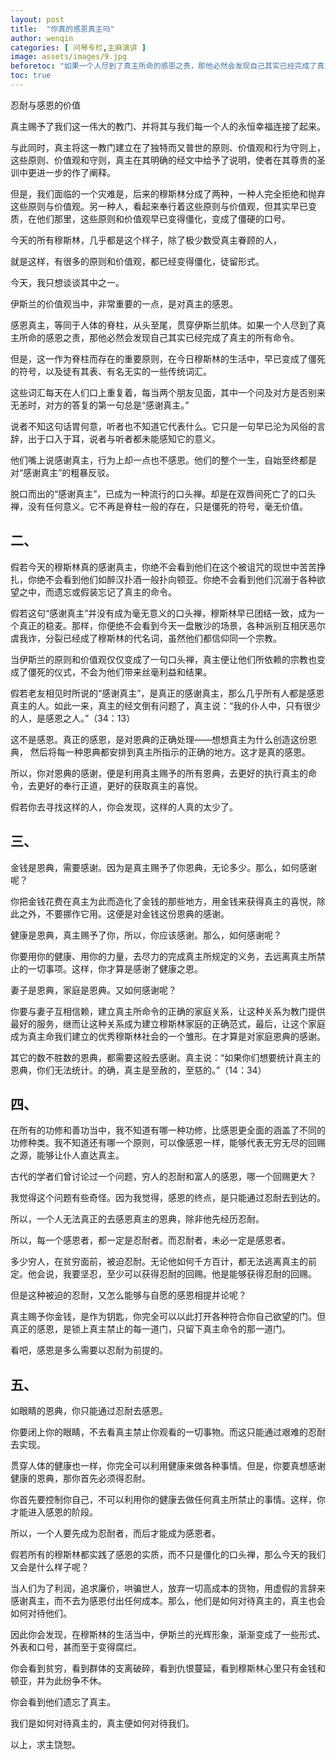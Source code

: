 ```yaml
---
layout: post
title:  "你真的感恩真主吗"
author: wenqin
categories: [ 问琴专栏,主麻演讲 ]
image: assets/images/9.jpg
beforetoc: "如果一个人尽到了真主所命的感恩之责，那他必然会发现自己其实已经完成了真主的所有命令"
toc: true
---
```


忍耐与感恩的价值

真主赐予了我们这一伟大的教门、并将其与我们每一个人的永恒幸福连接了起来。

与此同时，真主将这一教门建立在了独特而又普世的原则、价值观和行为守则上，这些原则、价值观和守则，真主在其明确的经文中给予了说明，使者在其尊贵的圣训中更进一步的作了阐释。

但是，我们面临的一个灾难是，后来的穆斯林分成了两种，一种人完全拒绝和抛弃这些原则与价值观。另一种人，看起来奉行着这些原则与价值观，但其实早已变质，在他们那里，这些原则和价值观早已变得僵化，变成了僵硬的口号。

今天的所有穆斯林，几乎都是这个样子，除了极少数受真主眷顾的人，

就是这样，有很多的原则和价值观，都已经变得僵化，徒留形式。

今天，我只想谈谈其中之一。

伊斯兰的价值观当中，非常重要的一点，是对真主的感恩。

感恩真主，等同于人体的脊柱，从头至尾，贯穿伊斯兰肌体。如果一个人尽到了真主所命的感恩之责，那他必然会发现自己其实已经完成了真主的所有命令。

但是，这一作为脊柱而存在的重要原则，在今日穆斯林的生活中，早已变成了僵死的符号，以及徒有其表、有名无实的一些传统词汇。

这些词汇每天在人们口上重复着，每当两个朋友见面，其中一个问及对方是否别来无恙时，对方的答复的第一句总是“感谢真主。”

说者不知这句话胃何意，听者也不知道它代表什么。它只是一句早已沦为风俗的言辞，出于口入于耳，说者与听者都未能感知它的意义。

他们嘴上说感谢真主，行为上却一点也不感恩。他们的整个一生，自始至终都是对“感谢真主”的粗暴反驳。

脱口而出的“感谢真主”，已成为一种流行的口头禅。却是在双唇间死亡了的口头禅，没有任何意义。它不再是脊柱一般的存在，只是僵死的符号，毫无价值。

## 二、

假若今天的穆斯林真的感谢真主，你绝不会看到他们在这个被诅咒的现世中苦苦挣扎，你绝不会看到他们如醉汉扑酒一般扑向顿亚。你绝不会看到他们沉溺于各种欲望之中，而遗忘或假装忘记了真主的命令。

假若这句“感谢真主”并没有成为毫无意义的口头禅，穆斯林早已团结一致，成为一个真正的稳麦。那样，你便绝不会看到今天一盘散沙的场景，各种派别互相厌恶尔虞我诈，分裂已经成了穆斯林的代名词，虽然他们都信仰同一个宗教。

当伊斯兰的原则和价值观仅仅变成了一句口头禅，真主便让他们所依赖的宗教也变成了僵死的仪式，不会为他们带来丝毫利益和结果。

假若老友相见时所说的“感谢真主”，是真正的感谢真主，那么几乎所有人都是感恩真主的人。如此一来，真主的经文倒有问题了，真主说：“我的仆人中，只有很少的人，是感恩之人。”（34：13）

这不是感恩。真正的感恩，是对恩典的正确处理——想想真主为什么创造这份恩典，
然后将每一种恩典都安排到真主所指示的正确的地方。这才是真的感恩。

所以，你对恩典的感谢，便是利用真主赐予的所有恩典，去更好的执行真主的命令，去更好的奉行正道，更好的获取真主的喜悦。

假若你去寻找这样的人，你会发现，这样的人真的太少了。

## 三、

金钱是恩典，需要感谢。因为是真主赐予了你恩典，无论多少。那么，如何感谢呢？

你把金钱花费在真主为此而造化了金钱的那些地方，用金钱来获得真主的喜悦，除此之外，不要挪作它用。这便是对金钱这份恩典的感谢。

健康是恩典，真主赐予了你，所以，你应该感谢。那么，如何感谢呢？

你要用你的健康、用你的力量，去尽力的完成真主所规定的义务，去远离真主所禁止的一切事项。这样，你才算是感谢了健康之恩。

妻子是恩典，家庭是恩典。又如何感谢呢？

你要与妻子互相信赖，建立真主所命令的正确的家庭关系，让这种关系为教门提供最好的服务，继而让这种关系成为建立穆斯林家庭的正确范式，最后，让这个家庭成为真主命我们建立的优秀穆斯林社会的一个雏形。在才算是对家庭恩典的感谢。

其它的数不胜数的恩典，都需要这般去感谢。真主说：“如果你们想要统计真主的恩典，你们无法统计。的确，真主是至赦的，至慈的。”（14：34）

## 四、

在所有的功修和善功当中，我不知道有哪一种功修，比感恩更全面的涵盖了不同的功修种类。我不知道还有哪一个原则，可以像感恩一样，能够代表无穷无尽的回赐之源，能够让仆人直达真主。

古代的学者们曾讨论过一个问题，穷人的忍耐和富人的感恩，哪一个回赐更大？

我觉得这个问题有些奇怪。因为我觉得，感恩的终点，是只能通过忍耐去到达的。

所以，一个人无法真正的去感恩真主的恩典，除非他先经历忍耐。

所以，每一个感恩者，都一定是忍耐者。而忍耐者，未必一定是感恩者。

多少穷人，在贫穷面前，被迫忍耐。无论他如何千方百计，都无法逃离真主的前定。他会说，我要坚忍，至少可以获得忍耐的回赐。他是能够获得忍耐的回赐。

但是这种被迫的忍耐，又怎么能够与自愿的感恩相提并论呢？

真主赐予你金钱，是作为钥匙，你完全可以以此打开各种符合你自己欲望的门。但真正的感恩，是锁上真主禁止的每一道门，只留下真主命令的那一道门。

看吧，感恩是多么需要以忍耐为前提的。

## 五、

如眼睛的恩典，你只能通过忍耐去感恩。

你要闭上你的眼睛，不去看真主禁止你观看的一切事物。而这只能通过艰难的忍耐去实现。

贯穿人体的健康也一样，你完全可以利用健康来做各种事情。但是，你要真想感谢健康的恩典，那你首先必须得忍耐。

你首先要控制你自己，不可以利用你的健康去做任何真主所禁止的事情。这样，你才能进入感恩的阶段。

所以，一个人要先成为忍耐者，而后才能成为感恩者。

假若所有的穆斯林都实践了感恩的实质，而不只是僵化的口头禅，那么今天的我们又会是什么样子呢？

当人们为了利润，追求廉价，哄骗世人，放弃一切高成本的货物，用虚假的言辞来感谢真主，而不去为感恩付出任何成本。那么，他们是如何对待真主的，真主也会如何对待他们。

因此你会发现，在穆斯林的生活当中，伊斯兰的光辉形象，渐渐变成了一些形式、外表和口号，甚而至于变得腐烂。

你会看到贫穷，看到群体的支离破碎，看到仇恨蔓延，看到穆斯林心里只有金钱和顿亚，并为此纷争不休。

你会看到他们遗忘了真主。

我们是如何对待真主的，真主便如何对待我们。

以上，求主饶恕。
